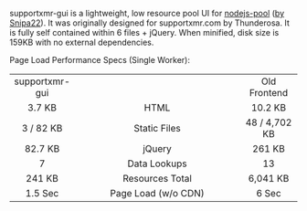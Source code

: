 supportxmr-gui is a lightweight, low resource pool UI for <a href="https://github.com/Snipa22/nodejs-pool" target="_blank">nodejs-pool</a> (<a href="https://github.com/Snipa22/" target="_blank">by Snipa22</a>). It was originally designed for supportxmr.com by Thunderosa. It is fully self contained within 6 files + jQuery. When minified, disk size is 159KB with no external dependencies.

Page Load Performance Specs (Single Worker):
<table>
<tr>
  <td width="20%" align="center">supportxmr-gui</td>
  <td></td>
  <td width="20%" align="center">Old Frontend</td>
</tr>
<tr>
  <td width="20%" align="center">3.7 KB</td>
  <td align="center">HTML</td>
  <td width="20%" align="center">10.2 KB</td>
</tr>
<tr>
  <td align="center">3 / 82 KB</td>
  <td align="center">Static Files</td>
  <td align="center">48 / 4,702 KB</td>
</tr>
<tr>
  <td align="center">82.7 KB</td>
  <td align="center">jQuery</td>
  <td align="center">261 KB</td>
</tr>
<tr>
  <td align="center">7</td>
  <td align="center">Data Lookups</td>
  <td align="center">13</td>
</tr>
<tr>
  <td align="center">241 KB</td>
  <td align="center">Resources Total</td>
  <td align="center">6,041 KB</td>
</tr>
  <tr>
  <td align="center">1.5 Sec</td>
  <td align="center">Page Load (w/o CDN)</td>
  <td align="center">6 Sec</td>
</tr>
</table>








